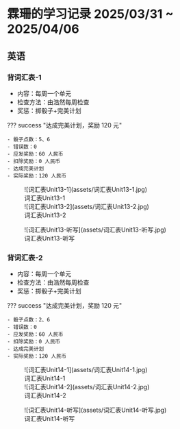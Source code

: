 # 霖珊的学习记录 2025/03/31 ~ 2025/04/06

## 英语

### 背词汇表-1

- 内容：每周一个单元
- 检查方法：由浩然每周检查
- 奖惩：掷骰子+完美计划

??? success "达成完美计划，奖励 120 元"

    - 骰子点数：5、6
    - 错误数：0
    - 应发奖励：60 人民币
    - 扣除奖励：0 人民币
    - 达成完美计划
    - 实际奖励：120 人民币

<figure markdown>
  ![词汇表Unit13-1](assets/词汇表Unit13-1.jpg)
  <figcaption><div class=normal_font>词汇表Unit13-1<div></figcaption>
  ![词汇表Unit13-2](assets/词汇表Unit13-2.jpg)
  <figcaption><div class=normal_font>词汇表Unit13-2<div></figcaption>
</figure>


<figure markdown>
  ![词汇表Unit13-听写](assets/词汇表Unit13-听写.jpg)
  <figcaption><div class=normal_font>词汇表Unit13-听写<div></figcaption>
</figure>

### 背词汇表-2

- 内容：每周一个单元
- 检查方法：由浩然每周检查
- 奖惩：掷骰子+完美计划

??? success "达成完美计划，奖励 120 元"

    - 骰子点数：2、6
    - 错误数：0
    - 应发奖励：60 人民币
    - 扣除奖励：0 人民币
    - 达成完美计划
    - 实际奖励：120 人民币

<figure markdown>
  ![词汇表Unit14-1](assets/词汇表Unit14-1.jpg)
  <figcaption><div class=normal_font>词汇表Unit14-1<div></figcaption>
  ![词汇表Unit14-2](assets/词汇表Unit14-2.jpg)
  <figcaption><div class=normal_font>词汇表Unit14-2<div></figcaption>
</figure>


<figure markdown>
  ![词汇表Unit14-听写](assets/词汇表Unit14-听写.jpg)
  <figcaption><div class=normal_font>词汇表Unit14-听写<div></figcaption>
</figure>


<style>
    .normal_font {
        font-style: normal;
    }
</style>
